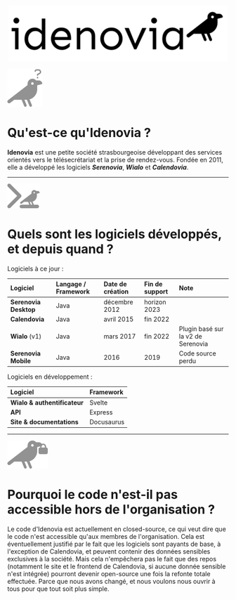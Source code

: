 <div align="center">
<a href="https://www.idenovia.com">
<picture>
  <source media="(prefers-color-scheme: dark)" srcset="https://github.com/Idenovia/.github/blob/main/assets/logo_header_dark.png?raw=true">
  <img width=500 src="https://github.com/Idenovia/.github/blob/main/assets/logo_header.png?raw=true">
</picture>
</a>
</div>

![Qui sommes-nous?](https://github.com/Idenovia/.github/blob/main/assets/question.png?raw=true)

# Qu'est-ce qu'Idenovia ?

**Idenovia** est une petite société strasbourgeoise développant des services orientés vers le télésecrétariat et la prise de rendez-vous. Fondée en 2011, elle a développé les logiciels _**Serenovia**_, _**Wialo**_ et _**Calendovia**_.

---

![Quels logiciels?](https://github.com/Idenovia/.github/blob/main/assets/code.png?raw=true)

# Quels sont les logiciels développés, et depuis quand ?

Logiciels à ce jour :

| Logiciel                      | Langage / Framework | Date de création | Fin de support | Note                               |
| :---------------------------- | :------------------ | :--------------- | :------------- | :--------------------------------- |
| **Serenovia Desktop** | Java                | décembre 2012    | horizon 2023   |                                    |
| **Calendovia**        | Java                | avril 2015       | fin 2022       |                                    |
| **Wialo** (v1)                | Java                | mars 2017        | fin 2022       | Plugin basé sur la v2 de Serenovia |
| **Serenovia Mobile**     | Java                | 2016             | 2019           | Code source perdu                  |

Logiciels en développement :

| Logiciel                  | Framework    |
| :------------------------ | :--------- |
| **Wialo & authentificateur** | Svelte |
| **API** | Express |
| **Site & documentations** | Docusaurus |

---

![Pourquoi en closed source?](https://github.com/Idenovia/.github/blob/main/assets/lock.png?raw=true)

# Pourquoi le code n'est-il pas accessible hors de l'organisation ?

Le code d'Idenovia est actuellement en closed-source, ce qui veut dire que le code n'est accessible qu'aux membres de l'organisation. Cela est éventuellement justifié par le fait que les logiciels sont payants de base, à l'exception de Calendovia, et peuvent contenir des données sensibles exclusives à la société. Mais cela n'empêchera pas le fait que des repos (notamment le site et le frontend de Calendovia, si aucune donnée sensible n'est intégrée) pourront devenir open-source une fois la refonte totale effectuée. Parce que nous avons changé, et nous voulons nous ouvrir à tous pour que tout soit plus simple.
